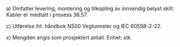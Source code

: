 a) Omfatter levering, montering og tilkopling av innvendig belyst skilt. Kabler er medtatt i prosess 36.57.

c) Utførelse iht. håndbok N500 Vegtunneler og IEC 60598-2-22.

x) Mengden angis som prosjektert antall. Enhet: stk

